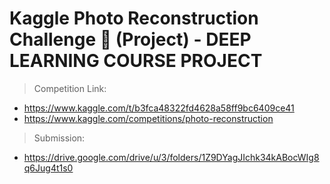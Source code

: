 # Kaggle Photo Reconstruction Challenge 📸 (Project) - DEEP LEARNING COURSE PROJECT

> Competition Link:
* https://www.kaggle.com/t/b3fca48322fd4628a58ff9bc6409ce41
* https://www.kaggle.com/competitions/photo-reconstruction

> Submission:
* https://drive.google.com/drive/u/3/folders/1Z9DYagJIchk34kABocWIg8q6Jug4t1s0
